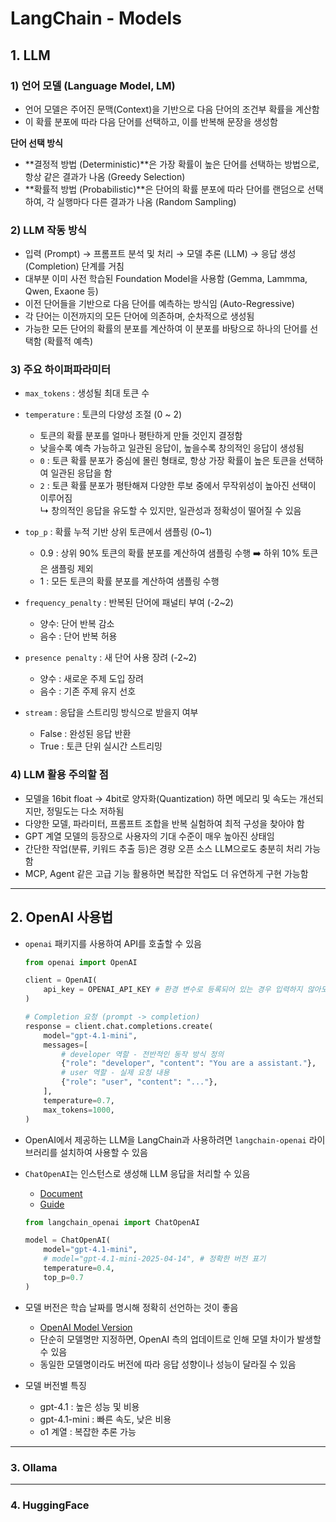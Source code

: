# LangChain - Models

## 1. LLM

### 1\) 언어 모델 (Language Model, LM)

- 언어 모델은 주어진 문맥(Context)을 기반으로 다음 단어의 조건부 확률을 계산함
- 이 확률 분포에 따라 다음 단어를 선택하고, 이를 반복해 문장을 생성함

**단어 선택 방식**
- **결정적 방법 (Deterministic)**은 가장 확률이 높은 단어를 선택하는 방법으로, 항상 같은 결과가 나옴 (Greedy Selection)
- **확률적 방법 (Probabilistic)**은 단어의 확률 분포에 따라 단어를 랜덤으로 선택하여, 각 실행마다 다른 결과가 나옴 (Random Sampling)

### 2\) LLM 작동 방식

- 입력 (Prompt) → 프롬프트 분석 및 처리 → 모델 추론 (LLM) → 응답 생성 (Completion) 단계를 거침
- 대부분 이미 사전 학습된 Foundation Model을 사용함 (Gemma, Lammma, Qwen, Exaone 등)
- 이전 단어들을 기반으로 다음 단어를 예측하는 방식임 (Auto-Regressive)
- 각 단어는 이전까지의 모든 단어에 의존하며, 순차적으로 생성됨
- 가능한 모든 단어의 확률의 분포를 계산하여 이 분포를 바탕으로 하나의 단어를 선택함 (확률적 예측)

### 3\) 주요 하이퍼파라미터

- `max_tokens` : 생성될 최대 토큰 수
- `temperature` : 토큰의 다양성 조절 (0 ~ 2)
    - 토큰의 확률 분포를 얼마나 평탄하게 만들 것인지 결정함
    - 낮을수록 예측 가능하고 일관된 응답이, 높을수록 창의적인 응답이 생성됨
    - `0` : 토큰 확률 분포가 중심에 몰린 형태로, 항상 가장 확률이 높은 토큰을 선택하여 일관된 응답을 함
    - `2` : 토큰 확률 분포가 평탄해져 다양한 루보 중에서 무작위성이 높아진 선택이 이루어짐<br>↳ 창의적인 응답을 유도할 수 있지만, 일관성과 정확성이 떨어질 수 있음


- `top_p` : 확률 누적 기반 상위 토큰에서 샘플링 (0~1)
    - 0.9 : 상위 90% 토큰의 확률 분포를 계산하여 샘플링 수행 ➡️ 하위 10% 토큰은 샘플링 제외
    - 1 : 모든 토큰의 확률 분포를 계산하여 샘플링 수행

- `frequency_penalty` : 반복된 단어에 패널티 부여 (-2~2)
    - 양수: 단어 반복 감소
    - 음수 : 단어 반복 허용
- `presence penalty` : 새 단어 사용 장려 (-2~2)
    - 양수 : 새로운 주제 도입 장려
    - 음수 : 기존 주제 유지 선호
- `stream` : 응답을 스트리밍 방식으로 받을지 여부
    - False : 완성된 응답 반환
    - True : 토큰 단위 실시간 스트리밍

### 4\) LLM 활용 주의할 점

- 모델을 16bit float → 4bit로 양자화(Quantization) 하면 메모리 및 속도는 개선되지만, 정밀도는 다소 저하됨
- 다양한 모델, 파라미터, 프롬프트 조합을 반복 실험하여 최적 구성을 찾아야 함
- GPT 계열 모델의 등장으로 사용자의 기대 수준이 매우 높아진 상태임
- 간단한 작업(분류, 키워드 추출 등)은 경량 오픈 소스 LLM으로도 충분히 처리 가능함
- MCP, Agent 같은 고급 기능 활용하면 복잡한 작업도 더 유연하게 구현 가능함

---

## 2. OpenAI 사용법

- `openai` 패키지를 사용하여 API를 호출할 수 있음
    ```python
    from openai import OpenAI

    client = OpenAI(
        api_key = OPENAI_API_KEY # 환경 변수로 등록되어 있는 경우 입력하지 않아도 됨
    )

    # Completion 요청 (prompt -> completion)
    response = client.chat.completions.create(
        model="gpt-4.1-mini",
        messages=[
            # developer 역할 - 전반적인 동작 방식 정의
            {"role": "developer", "content": "You are a assistant."},
            # user 역할 - 실제 요청 내용
            {"role": "user", "content": "..."},
        ],
        temperature=0.7,
        max_tokens=1000,
    )
    ```

- OpenAI에서 제공하는 LLM을 LangChain과 사용하려면 `langchain-openai` 라이브러리를 설치하여 사용할 수 있음
- `ChatOpenAI`는 인스턴스로 생성해 LLM 응답을 처리할 수 있음
    - [Document](https://python.langchain.com/api_reference/openai/chat_models/langchain_openai.chat_models.base.ChatOpenAI.html)
    - [Guide](https://python.langchain.com/docs/integrations/chat/openai/)
    ```python
    from langchain_openai import ChatOpenAI

    model = ChatOpenAI(
        model="gpt-4.1-mini",
        # model="gpt-4.1-mini-2025-04-14", # 정확한 버전 표기
        temperature=0.4,
        top_p=0.7
    )
    ```
- 모델 버전은 학습 날짜를 명시해 정확히 선언하는 것이 좋음
    - [OpenAI Model Version](https://platform.openai.com/docs/pricing)
    - 단순히 모델명만 지정하면, OpenAI 측의 업데이트로 인해 모델 차이가 발생할 수 있음
    - 동일한 모델명이라도 버전에 따라 응답 성향이나 성능이 달라질 수 있음
- 모델 버전별 특징
    - gpt-4.1 : 높은 성능 및 비용
    - gpt-4.1-mini : 빠른 속도, 낮은 비용
    - o1 계열 : 복잡한 추론 가능

---

### 3. Ollama

---

### 4. HuggingFace